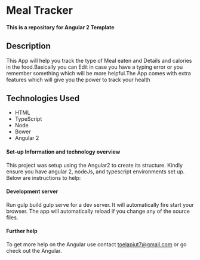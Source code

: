 # Meal Tracker
#### This is a repository for Angular 2 Template

## Description
This App will help you track the type of Meal eaten and Details and calories in the food.Basically you can Edit in case you have a typing error or you remember something which will be more helpful.The App comes with extra features which will give you the power to track your health

## Technologies Used
* HTML
* TypeScript
* Node
* Bower
* Angular 2

#### Set-up Information and technology overview

This project was setup using the Angular2  to create its structure. Kindly ensure you have angular 2, nodeJs, and typescript environments set up. Below are instructions to help:

#### Development server

Run gulp build gulp serve for a dev server. It will automatically fire start your browser. The app will automatically reload if you change any of the source files.


#### Further help

To get more help on the Angular use contact toelapiut7@gmail.com or go check out the Angular.
